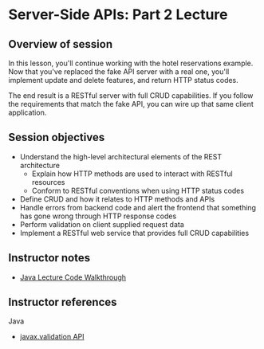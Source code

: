 # Server-Side APIs: Part 2 Lecture

## Overview of session

In this lesson, you'll continue working with the hotel reservations example. Now that you've replaced the fake API server with a real one, you'll implement update and delete features, and return HTTP status codes.

The end result is a RESTful server with full CRUD capabilities. If you follow the requirements that match the fake API, you can wire up that same client application.

## Session objectives

- Understand the high-level architectural elements of the REST architecture
  - Explain how HTTP methods are used to interact with RESTful resources
  - Conform to RESTful conventions when using HTTP status codes
- Define CRUD and how it relates to HTTP methods and APIs
- Handle errors from backend code and alert the frontend that something has gone wrong through HTTP response codes
- Perform validation on client supplied request data
- Implement a RESTful web service that provides full CRUD capabilities

## Instructor notes

- [Java Lecture Code Walkthrough](./java-lecture-code.md)

## Instructor references

Java
  - [javax.validation API](https://javaee.github.io/javaee-spec/javadocs/javax/validation/package-summary.html)
